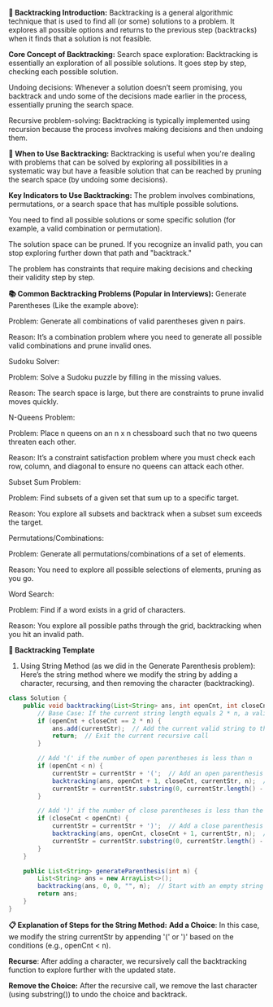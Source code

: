 **🌟 Backtracking Introduction:**
Backtracking is a general algorithmic technique that is used to find all (or some) solutions to a problem. It explores all possible options and returns to the previous step (backtracks) when it finds that a solution is not feasible.

**Core Concept of Backtracking:**
Search space exploration: Backtracking is essentially an exploration of all possible solutions. It goes step by step, checking each possible solution.

Undoing decisions: Whenever a solution doesn’t seem promising, you backtrack and undo some of the decisions made earlier in the process, essentially pruning the search space.

Recursive problem-solving: Backtracking is typically implemented using recursion because the process involves making decisions and then undoing them.

**🌈 When to Use Backtracking:**
Backtracking is useful when you're dealing with problems that can be solved by exploring all possibilities in a systematic way but have a feasible solution that can be reached by pruning the search space (by undoing some decisions).

**Key Indicators to Use Backtracking:**
The problem involves combinations, permutations, or a search space that has multiple possible solutions.

You need to find all possible solutions or some specific solution (for example, a valid combination or permutation).

The solution space can be pruned. If you recognize an invalid path, you can stop exploring further down that path and "backtrack."

The problem has constraints that require making decisions and checking their validity step by step.

**📚 Common Backtracking Problems (Popular in Interviews):**
Generate Parentheses (Like the example above):

Problem: Generate all combinations of valid parentheses given n pairs.

Reason: It’s a combination problem where you need to generate all possible valid combinations and prune invalid ones.

Sudoku Solver:

Problem: Solve a Sudoku puzzle by filling in the missing values.

Reason: The search space is large, but there are constraints to prune invalid moves quickly.

N-Queens Problem:

Problem: Place n queens on an n x n chessboard such that no two queens threaten each other.

Reason: It’s a constraint satisfaction problem where you must check each row, column, and diagonal to ensure no queens can attack each other.

Subset Sum Problem:

Problem: Find subsets of a given set that sum up to a specific target.

Reason: You explore all subsets and backtrack when a subset sum exceeds the target.

Permutations/Combinations:

Problem: Generate all permutations/combinations of a set of elements.

Reason: You need to explore all possible selections of elements, pruning as you go.

Word Search:

Problem: Find if a word exists in a grid of characters.

Reason: You explore all possible paths through the grid, backtracking when you hit an invalid path.

**📜 Backtracking Template**
1. Using String Method (as we did in the Generate Parenthesis problem):
Here’s the string method where we modify the string by adding a character, recursing, and then removing the character (backtracking).

```java
class Solution {
    public void backtracking(List<String> ans, int openCnt, int closeCnt, String currentStr, int n) {
        // Base Case: If the current string length equals 2 * n, a valid solution is found
        if (openCnt + closeCnt == 2 * n) {
            ans.add(currentStr);  // Add the current valid string to the result list
            return;  // Exit the current recursive call
        }

        // Add '(' if the number of open parentheses is less than n
        if (openCnt < n) {
            currentStr = currentStr + '(';  // Add an open parenthesis to the string
            backtracking(ans, openCnt + 1, closeCnt, currentStr, n);  // Recurse with the updated string
            currentStr = currentStr.substring(0, currentStr.length() - 1);  // Backtrack by removing '('
        }

        // Add ')' if the number of close parentheses is less than the number of open parentheses
        if (closeCnt < openCnt) {
            currentStr = currentStr + ')';  // Add a close parenthesis to the string
            backtracking(ans, openCnt, closeCnt + 1, currentStr, n);  // Recurse with the updated string
            currentStr = currentStr.substring(0, currentStr.length() - 1);  // Backtrack by removing ')'
        }
    }

    public List<String> generateParenthesis(int n) {
        List<String> ans = new ArrayList<>();
        backtracking(ans, 0, 0, "", n);  // Start with an empty string
        return ans;
    }
}

```

**📋 Explanation of Steps for the String Method:**
**Add a Choice**: In this case, we modify the string currentStr by appending '(' or ')' based on the conditions (e.g., openCnt < n).

**Recurse**: After adding a character, we recursively call the backtracking function to explore further with the updated state.

**Remove the Choice:** After the recursive call, we remove the last character (using substring()) to undo the choice and backtrack.

